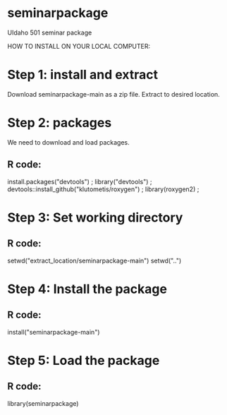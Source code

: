 # seminarpackage
UIdaho 501 seminar package

HOW TO INSTALL ON YOUR LOCAL COMPUTER:

# Step 1: install and extract

Download seminarpackage-main as a zip file. Extract to desired location.

# Step 2: packages
We need to download and load packages.
## R code:

install.packages("devtools") ;
library("devtools") ;
devtools::install_github("klutometis/roxygen") ;
library(roxygen2) ;

# Step 3: Set working directory

## R code:
setwd("extract_location/seminarpackage-main")
setwd("..")

# Step 4: Install the package

## R code:
install("seminarpackage-main")

# Step 5: Load the package

## R code:
library(seminarpackage)
